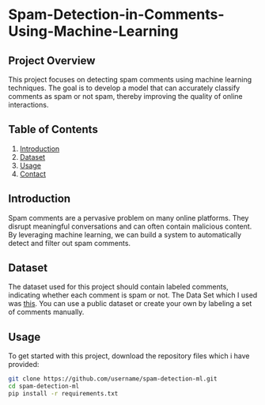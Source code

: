 # Spam-Detection-in-Comments-Using-Machine-Learning


## Project Overview

This project focuses on detecting spam comments using machine learning techniques. The goal is to develop a model that can accurately classify comments as spam or not spam, thereby improving the quality of online interactions.

## Table of Contents

1. [Introduction](#introduction)
2. [Dataset](#dataset)
3. [Usage](#usage)
4. [Contact](#contact)

## Introduction

Spam comments are a pervasive problem on many online platforms. They disrupt meaningful conversations and can often contain malicious content. By leveraging machine learning, we can build a system to automatically detect and filter out spam comments.

## Dataset

The dataset used for this project should contain labeled comments, indicating whether each comment is spam or not. The Data Set which I used was [this](#https://www.kaggle.com/prashant111/youtube-spam-collection). You can use a public dataset or create your own by labeling a set of comments manually.

## Usage

To get started with this project, download the repository files which i have provided:

```bash
git clone https://github.com/username/spam-detection-ml.git
cd spam-detection-ml
pip install -r requirements.txt
